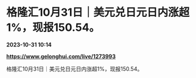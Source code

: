 # 格隆汇10月31日｜美元兑日元日内涨超1%，现报150.54。

**2023-10-31 10:14**

**https://www.gelonghui.com/live/1273993**

格隆汇10月31日｜美元兑日元日内涨超1%，现报150.54。